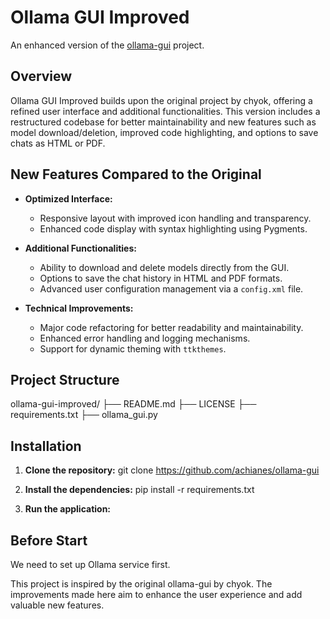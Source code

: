 # Ollama GUI Improved

An enhanced version of the [ollama-gui](https://github.com/chyok/ollama-gui) project.

## Overview

Ollama GUI Improved builds upon the original project by chyok, offering a refined user interface and additional functionalities. This version includes a restructured codebase for better maintainability and new features such as model download/deletion, improved code highlighting, and options to save chats as HTML or PDF.

## New Features Compared to the Original
- **Optimized Interface:**  
  - Responsive layout with improved icon handling and transparency.
  - Enhanced code display with syntax highlighting using Pygments.

- **Additional Functionalities:**  
  - Ability to download and delete models directly from the GUI.
  - Options to save the chat history in HTML and PDF formats.
  - Advanced user configuration management via a `config.xml` file.

- **Technical Improvements:**  
  - Major code refactoring for better readability and maintainability.
  - Enhanced error handling and logging mechanisms.
  - Support for dynamic theming with `ttkthemes`.

## Project Structure

ollama-gui-improved/  ├── README.md 
                      ├── LICENSE 
                      ├── requirements.txt
                      ├── ollama_gui.py 

## Installation

1. **Clone the repository:**
   git clone https://github.com/achianes/ollama-gui
   
2. **Install the dependencies:**
   pip install -r requirements.txt

3. **Run the application:**

## Before Start
We need to set up Ollama service first.


This project is inspired by the original ollama-gui by chyok. The improvements made here aim to enhance the user experience and add valuable new features.




   
